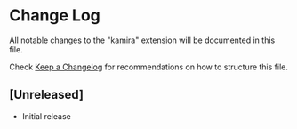 # Change Log

All notable changes to the "kamira" extension will be documented in this file.

Check [Keep a Changelog](http://keepachangelog.com/) for recommendations on how to structure this file.

## [Unreleased]

- Initial release
